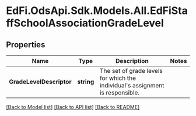 # EdFi.OdsApi.Sdk.Models.All.EdFiStaffSchoolAssociationGradeLevel
## Properties

Name | Type | Description | Notes
------------ | ------------- | ------------- | -------------
**GradeLevelDescriptor** | **string** | The set of grade levels for which the individual&#39;s assignment is responsible. | 

[[Back to Model list]](../README.md#documentation-for-models) [[Back to API list]](../README.md#documentation-for-api-endpoints) [[Back to README]](../README.md)

